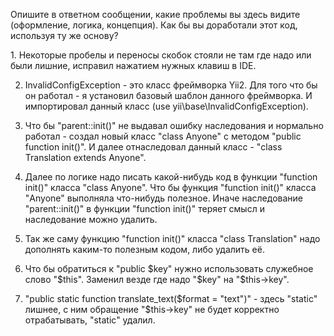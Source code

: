 <p>
Опишите в ответном сообщении, какие проблемы вы здесь видите (оформление, логика, концепция).
    Как бы вы доработали этот код, используя ту же основу?
</p>

<p>
1. Некоторые пробелы и переносы скобок стояли не там где надо или были лишние, исправил нажатием нужных
    клавиш в IDE. <br>

2. InvalidConfigException - это класс фреймворка Yii2. Для того что бы он работал - я установил базовый шаблон данного
   фреймворка. И импортировал данный класс (use yii\base\InvalidConfigException). <br>

3. Что бы "parent::init()" не выдавал ошибку наследования и нормально работал - создал новый класс "class Anyone" с
   методом "public function init()". И далее отнаследовал данный класс - "class Translation extends Anyone". <br>

4. Далее по логике надо писать какой-нибудь код в функции "function init()" класса "class Anyone". Что бы функция 
   "function init()" класса "Anyone" выполняла что-нибудь полезное. Иначе наследование "parent::init()" 
   в функции "function init()" теряет смысл и наследование можно удалить. <br>

5. Так же саму функцию "function init()" класса "class Translation" надо дополнять каким-то полезным кодом, либо
   удалить её. <br>

7. Что бы обратиться к "public $key" нужно использовать служебное слово "$this". Заменил везде где надо "$key" на 
   "$this->key". <br>

8. "public static function translate_text($format = "text")" - здесь "static" лишнее, с ним обращение
   "$this->key" не будет корректно отрабатывать, "static" удалил. <br>

</p>

